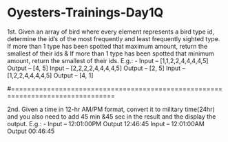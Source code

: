 # Oyesters-Trainings-Day1Q

1st. Given an array of bird where every element represents a bird type id, determine the id’s of the 
most frequently and least frequently sighted type. If more than 1 type has been spotted that 
maximum amount, return the smallest of their ids & If more than 1 type has been spotted that 
minimum amount, return the smallest of their ids. 
E.g.: - Input – [1,1,2,2,4,4,4,4,5] Output – [4, 5] 
        Input – [2,2,2,2,4,4,4,4,5] Output – [2, 5] 
        Input – [1,2,2,4,4,4,4,5] Output – [4, 1]
	
#================================================================================
	
2nd. Given a time in 12-hr AM/PM format, convert it to military time(24hr) and you also need to add 
45 min &45 sec in the result and the display the output. 
E.g.: - Input – 12:01:00PM Output 12:46:45 
        Input – 12:01:00AM Output 00:46:45
